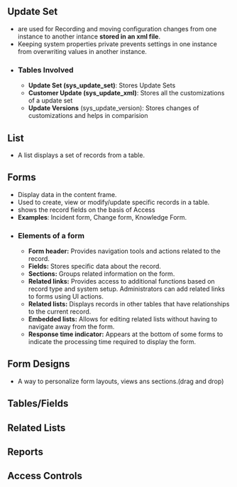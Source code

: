 ## Update Set 
* are used for Recording and moving configuration changes from one instance to another intance **stored in an xml file**.
* Keeping system properties private prevents settings in one instance from overwriting values in another instance.
* ### Tables Involved
    * **Update Set (sys_update_set)**: Stores Update Sets
    * **Customer Update (sys_update_xml)**: Stores all the customizations of a update set 
    * **Update Versions** (sys_update_version): Stores changes of customizations and helps in comparision
## List
* A list displays a set of records from a table.

## Forms
* Display data in the content frame.
* Used to create, view or modify/update specific records in a table.
* shows the record fields on the basis of Access
* **Examples**: Incident form, Change form, Knowledge Form.
* ### Elements of a form
    * **Form header:** Provides navigation tools and actions related to the record.
    * **Fields:** Stores specific data about the record.
    * **Sections:**	Groups related information on the form.
    * **Related links:** Provides access to additional functions based on record type and system setup. Administrators can add related links to forms using UI actions.
    * **Related lists:** Displays records in other tables that have relationships to the current record.
    * **Embedded lists:** Allows for editing related lists without having to navigate away from the form.
    * **Response time indicator:**	Appears at the bottom of some forms to indicate the processing time required to display the form.
## Form Designs
* A way to personalize form layouts, views ans sections.(drag and drop)
## Tables/Fields
## Related Lists
## Reports
## Access Controls
